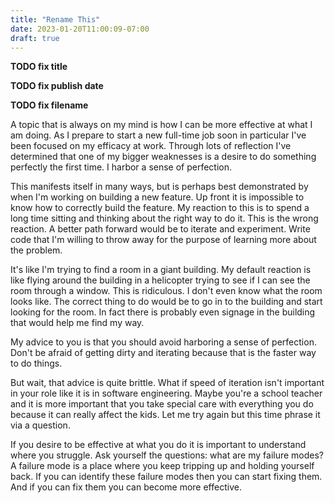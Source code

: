 ```yaml
---
title: "Rename This"
date: 2023-01-20T11:00:09-07:00
draft: true
---
```


**TODO fix title**

**TODO fix publish date**

**TODO fix filename**

A topic that is always on my mind is how I can be more effective at what I am doing. As I prepare to start a new full-time job soon in particular I've been focused on my efficacy at work. Through lots of reflection I've determined that one of my bigger weaknesses is a desire to do something perfectly the first time. I harbor a sense of perfection.

This manifests itself in many ways, but is perhaps best demonstrated by when I'm working on building a new feature. Up front it is impossible to know how to correctly build the feature. My reaction to this is to spend a long time sitting and thinking about the right way to do it. This is the wrong reaction. A better path forward would be to iterate and experiment. Write code that I'm willing to throw away for the purpose of learning more about the problem.

It's like I'm trying to find a room in a giant building. My default reaction is like flying around the building in a helicopter trying to see if I can see the room through a window. This is ridiculous. I don't even know what the room looks like. The correct thing to do would be to go in to the building and start looking for the room. In fact there is probably even signage in the building that would help me find my way.

My advice to you is that you should avoid harboring a sense of perfection. Don't be afraid of getting dirty and iterating because that is the faster way to do things.

But wait, that advice is quite brittle. What if speed of iteration isn't important in your role like it is in software engineering. Maybe you're a school teacher and it is more important that you take special care with everything you do because it can really affect the kids. Let me try again but this time phrase it via a question.

If you desire to be effective at what you do it is important to understand where you struggle. Ask yourself the questions: what are my failure modes? A failure mode is a place where you keep tripping up and holding yourself back. If you can identify these failure modes then you can start fixing them. And if you can fix them you can become more effective.
